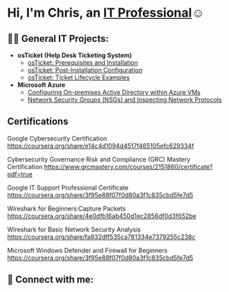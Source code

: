 <h1>Hi, I'm Chris, an <a href="https://linkedin.com/in/christopher-winn-14102a286">IT Professional</a>☺</h1>

<h2>👨‍💻 General IT Projects:</h2>

- <b>osTicket (Help Desk Ticketing System)</b>
  - [osTicket: Prerequisites and Installation](https://github.com/joshmadakorcc/osticket-prereqs)
  - [osTicket: Post-Installation Configuration](https://github.com/joshmadakorcc/post-install-config)
  - [osTicket: Ticket Lifecycle Examples](https://github.com/joshmadakorcc/ticket-lifecycle)
- <b>Microsoft Azure</b>
  - [Configuring On-premises Active Directory within Azure VMs](https://github.com/joshmadakorcc/configure-ad)
  - [Network Security Groups (NSGs) and Inspecting Network Protocols](https://github.com/joshmadakorcc/azure-network-protocols)
  
<h2> Certifications </h2>

Google Cybersecurity Certification https://coursera.org/share/e14c4d1094d4517f465105efc629334f

Cybersecurity Governance Risk and Compliance (GRC) Mastery Certification https://www.grcmastery.com/courses/2151860/certificate?pdf=true

Google IT Support Professional Certificate https://coursera.org/share/3f95e88f07f0d80a3f1c835cbd5fe7d5

Wireshark for Beginners:Capture Packets https://coursera.org/share/4e0dfb16ab450d1ec2856df0d3f652be

Wireshark for Basic Network Security Analysis https://coursera.org/share/fa932dff535ca781334e7379255c238c 

Microsoft Windows Defender and Firewall for Beginners https://coursera.org/share/3f95e88f07f0d80a3f1c835cbd5fe7d5
<h2> 🤳 Connect with me:</h2>










